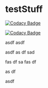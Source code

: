 # testStuff



[![Codacy Badge](https://api.codacy.com/project/badge/Grade/f4388fe27e804aa8926c32ceb634e899)](https://www.codacy.com/app/dreigada/Projeto-PO)

[![Codacy Badge](https://api.codacy.com/project/badge/Grade/f4388fe27e804aa8926c32ceb634e899)](https://www.codacy.com/app)



asdf
asdf

asdf
as
df
sad

fas
df
sa
fas
df

as
df

asdf
